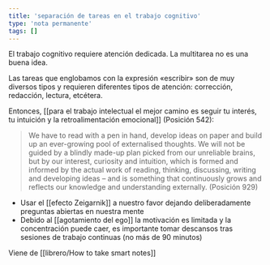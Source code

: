 ```yaml
---
title: 'separación de tareas en el trabajo cognitivo'
type: 'nota permanente'
tags: []
---
```


El trabajo cognitivo requiere atención dedicada. La multitarea no es una buena idea.

Las tareas que englobamos con la expresión «escribir» son de muy diversos tipos y requieren diferentes tipos de atención: corrección, redacción, lectura, etcétera.

Entonces, [[para el trabajo intelectual el mejor camino es seguir tu interés, tu intuición y la retroalimentación emocional]] (Posición 542):

> We have to read with a pen in hand, develop ideas on paper and build up an ever-growing pool of externalised thoughts. We will not be guided by a blindly made-up plan picked from our unreliable brains, but by our interest, curiosity and intuition, which is formed and informed by the actual work of reading, thinking, discussing, writing and developing ideas – and is something that continuously grows and reflects our knowledge and understanding externally. (Posición 929)

- Usar el [[efecto Zeigarnik]] a nuestro favor dejando deliberadamente preguntas abiertas en nuestra mente
- Debido al [[agotamiento del ego]] la motivación es limitada y la concentración puede caer, es importante tomar descansos tras sesiones de trabajo continuas (no más de 90 minutos)

Viene de [[librero/How to take smart notes]]